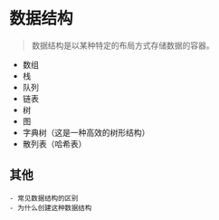 # 数据结构

> 数据结构是以某种特定的布局方式存储数据的容器。

- 数组
- 栈
- 队列
- 链表
- 树
- 图
- 字典树（这是一种高效的树形结构）
- 散列表（哈希表）

## 其他
```text
- 常见数据结构的区别
- 为什么创建这种数据结构

```